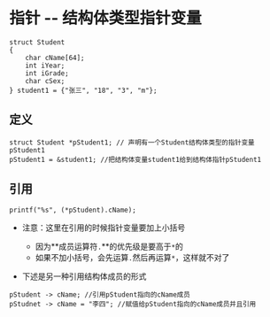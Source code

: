 # 指针 -- 结构体类型指针变量
```
struct Student
{
	char cName[64];
    int iYear;
    int iGrade;
    char cSex;
} student1 = {"张三", "18", "3", "m"};
```
## 定义

```
struct Student *pStudent1; // 声明有一个Student结构体类型的指针变量pStudent1
pStudent1 = &student1; //把结构体变量student1给到结构体指针pStudent1
```

## 引用
```
printf("%s", (*pStudent).cName);
```
* 注意：这里在引用的时候指针变量要加上小括号
  * 因为**成员运算符`.`**的优先级是要高于`*`的
  * 如果不加小括号，会先运算`.`然后再运算`*`，这样就不对了

* 下述是另一种引用结构体成员的形式
```
pStudent -> cName; //引用pStudent指向的cName成员
pStudnet -> cName = "李四"; //赋值给pStudent指向的cName成员并且引用
```

